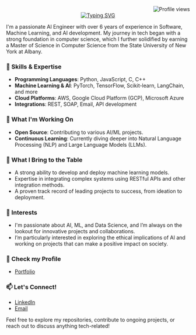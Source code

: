 <div align="Right">
  <img src="https://komarev.com/ghpvc/?username=T-Yashwanth&style=flat-square" alt="Profile views">
</div>


<div align="center">
  <a href="https://git.io/typing-svg">
    <img src="https://readme-typing-svg.demolab.com/?lines=Hi+,there+I'm+Yashwanth Telukuntla" alt="Typing SVG">
  </a>
</div>

<!--
# Skills

![Python](https://img.shields.io/badge/Python-FFD43B?style=for-the-badge&logo=python&logoColor=blue) 

![Generative Ai]
![Machine Learning]
![Deep Learning]
![Computer Vision]
![Natural Language Processing]
![Data Science]

![Pine Cone]
![Croma DB]
![Neo4j](https://img.shields.io/badge/Neo4j-018bff?style=for-the-adge&logo=neo4j&logoColor=white)
![MySQL](https://img.shields.io/badge/mysql-4479A1.svg?style=for-the-badge&logo=mysql&logoColor=white)

![AWS](https://img.shields.io/badge/Amazon_AWS-FF9900?style=for-the-badge&logo=amazonaws&logoColor=white)
![GCP]

![Docker](https://img.shields.io/badge/Docker-2CA5E0?style=for-the-badge&logo=docker&logoColor=white)
![Kubernetes](https://img.shields.io/badge/Kubernetes-3069DE?style=for-the-badge&logo=kubernetes&logoColor=white)
![Databricks](https://img.shields.io/badge/Databricks-FF3621?style=for-the-badge&logo=Databricks&logoColor=white)
![Pandas](https://img.shields.io/badge/Pandas-2C2D72?style=for-the-badge&logo=pandas&logoColor=white)
![Matplotlib](https://img.shields.io/badge/Matplotlib-%23ffffff.svg?style=for-the-badge&logo=Matplotlib&logoColor=black)
![SciPy](https://img.shields.io/badge/SciPy-%230C55A5.svg?style=for-the-badge&logo=scipy&logoColor=%white)
![PyTorch](https://img.shields.io/badge/PyTorch-%23EE4C2C.svg?style=for-the-badge&logo=PyTorch&logoColor=white)
![FastAPI](https://img.shields.io/badge/fastapi-109989?style=for-the-badge&logo=FASTAPI&logoColor=white)
![MLFlow](https://img.shields.io/badge/mlflow-%23d9ead3.svg?style=for-the-badge&logo=numpy&logoColor=blue)
![Github](https://img.shields.io/badge/GitHub-100000?style=for-the-badge&logo=github&logoColor=white)
![oracle](https://img.shields.io/badge/Oracle-F80000?style=for-the-badge&logo=Oracle&logoColor=white)


# Certificates


### 👋 Hi there, I'm Yashwanth Telukuntla
-->

I'm a passionate AI Engineer with over 6 years of experience in Software, Machine Learning, and AI development. My journey in tech began with a strong foundation in computer science, which I further solidified by earning a Master of Science in Computer Science from the State University of New York at Albany.

### 🔧 Skills & Expertise
- **Programming Languages**: Python, JavaScript, C, C++
- **Machine Learning & AI**: PyTorch, TensorFlow, Scikit-learn, LangChain, and more
- **Cloud Platforms**: AWS, Google Cloud Platform (GCP), Microsoft Azure
- **Integrations**: REST, SOAP, Email, API development

### 🌱 What I'm Working On
- **Open Source**: Contributing to various AI/ML projects.
- **Continuous Learning**: Currently diving deeper into Natural Language Processing (NLP) and Large Language Models (LLMs).

### 🚀 What I Bring to the Table
- A strong ability to develop and deploy machine learning models.
- Expertise in integrating complex systems using RESTful APIs and other integration methods.
- A proven track record of leading projects to success, from ideation to deployment.

### 🎯 Interests
- I'm passionate about AI, ML, and Data Science, and I’m always on the lookout for innovative projects and collaborations.
- I’m particularly interested in exploring the ethical implications of AI and working on projects that can make a positive impact on society.

### 💬 Check my Profile
- [Portfolio](https://t-yashwanth.github.io/yashwanth.github.io)

### 📫 Let's Connect!
- [LinkedIn](www.linkedin.com/in/yashwanth-t-4a70098jbjjhgb)
- [Email](mailto:yashwanth.t808@gmail.com)

Feel free to explore my repositories, contribute to ongoing projects, or reach out to discuss anything tech-related!
<!--
**T-Yashwanth/T-Yashwanth** is a ✨ _special_ ✨ repository because its `README.md` (this file) appears on your GitHub profile.

Here are some ideas to get you started:

- 🔭 I’m currently working on ...
- 🌱 I’m currently learning ...
- 👯 I’m looking to collaborate on ...
- 🤔 I’m looking for help with ...
- 💬 Ask me about ...
- 📫 How to reach me: ...
- 😄 Pronouns: ...
- ⚡ Fun fact: ...

  
![T-Yashwanth's Top Languages](https://github-readme-stats.vercel.app/api/top-langs/?username=T-Yashwanth&theme=tokyonight&show_icons=true&hide_border=false&layout=compact)
-->
